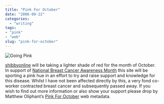 ```yaml
---
title: "Pink For October"
date: "2006-09-22"
categories:
  - "writing"
tags:
- "pink"
- "web"
slug: "pink-for-october"
---
```


![Going Pink](/images/pink.jpg)

[shibbyonline][1] will be taking a lighter shade of red for the month of October. In support of [National Breast Cancer Awareness Month][2] this site will be sporting a pink hue in an effort to try and raise support and knowledge for this disease. Whilst I have not been affected directly by this, a very fond co-worker contracted breast cancer and subsequently passed away. If you wish to find out more information or also show your support please drop by Matthew Oliphant’s [Pink For October][3] web metadata.

[1]:	https://adamchamberlin.info "shibbyonline"
[2]:	https://nbcam.org/ "N.B.C.A.M."
[3]:	https://www.pinkforoctober.org "Pink For October"
